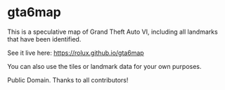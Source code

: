# gta6map

This is a speculative map of Grand Theft Auto VI, including all landmarks that have been identified.

See it live here: https://rolux.github.io/gta6map

You can also use the tiles or landmark data for your own purposes.

Public Domain. Thanks to all contributors!